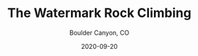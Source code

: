 ---
title: The Watermark Rock Climbing
subtitle: Boulder Canyon, CO
date: 2020-09-20
description: More content on the way!
featured_image: /images/watermark.jpeg
---